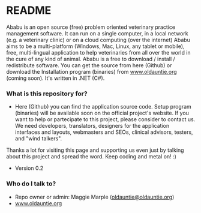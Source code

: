 # README #

Ababu is an open source (free) problem oriented veterinary practice management software.
It can run on a single computer, in a local network (e.g. a veterinary clinic) or on a cloud computing (over the internet)
Ababu aims to be a multi-platform (Windows, Mac, Linux, any tablet or mobile), free, multi-lingual application to help veterinaries from all over the world in the cure of any kind of animal.
Ababu is a free to download / install / redistribute software.
You can get the source from here (Github) or download the Installation program (binaries) from www.oldauntie.org (coming soon).
It's written in .NET (C#).

### What is this repository for? ###

* Here (Github) you can find the application source code. Setup program (binaries) will be available soon on the official project's website.
If you want to help or partecipate to this project, please consider to contact us.
We need developers, translators, designers for the application interfaces and layouts, webmasters and SEOs, clinical advisors, testers, and "wind talkers".

Thanks a lot for visiting this page and supporting us even just by talking about this project and spread the word.
Keep coding and metal on! :)

* Version 0.2

### Who do I talk to? ###

* Repo owner or admin: Maggie Marple (oldauntie@oldauntie.org)
* www.oldauntie.org
